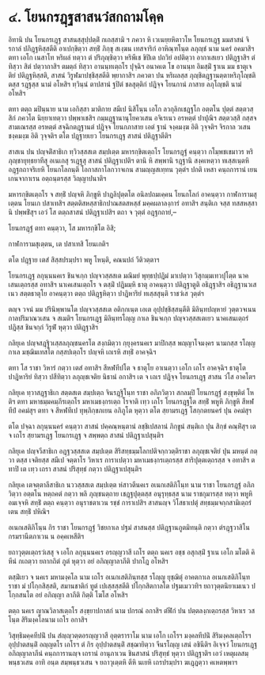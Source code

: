 <h1>๔. โยนกรฎฺฐสาสนวํสกถามโคฺค</h1>
<p> อิทานิ ปน โยนกรเฎฺฐ สาสนสฺสุปฺปตฺติํ กเถสฺสามิ ฯ ภควา หิ เวเนยฺยหิตาวโห โยนกรเฎฺฐ มมสาสนํ จิรกาลํ ปภิฎฺฐหิสฺสตีติ อาเปกฺขิตฺวา สทฺธิํ ภิกฺขุ สเงฺฆน เทสจาริกํ อาหิณฺฑโนฺต ลภุญฺชํ นาม นครํ อคมาสิฯ ตทา เอโก เนสาโท หริผลํ ทตฺวา ตํ ปริภุญฺชิตฺวา หริพีเช ขิปิเต ปถวิยํ อปติตฺวา อากาเสเยว ปติฎฺฐาสิฯ ตํ ทิสฺวา สิตํ ปตฺวากาสิฯ ตมตฺถํ ทิสฺวา อานนฺทเตฺถโร ปุจฺฉิฯ อนาคเต โข อานนฺท อิมสฺมิํ ฐาเน มม ธาตุเจติยํ ปติฎฺฐหิสฺสติ, สาสนํ วิรูฬมาปชฺชิสฺสตีติ พฺยากาสิฯ ภควตา ปน หริผลสฺส ภุญฺชิตฎฺฐานตฺตาหริภุโญฺชติ ตสฺส รฎฺฐสฺส นามํ อโหสิฯ ทฺวินฺนํ ตาปสานํ ฐปิตํ ชลสุตฺติกํ ปฎิจฺจ โยนกานํ ภาสาย ลภุโญฺชติ นามํ อโหสิฯ</p>


<p>ตทา ตตฺถ มปินฺนาย นาม เอกิสฺสา มาติกาย สมีเป นิสิโนฺน เอโก ลวกุลิกเชฎฺฐโก อตฺตโน ปุตฺตํ สตฺตวสฺสิกํ ภควโต นิยฺยาเทตฺวา ปพฺพาเชสิฯ กมฺมฎฺฐานานุโยควเสน อจิเรเนว อรหตฺตํ ปาปุณิฯ สตฺตวสฺสิ กสฺสจ สามเณรสฺส อรหตฺตํ สจฺฉิกตฎฺฐานตํ ปฎิจฺจ โยนกภาสาย เอตํ ฐานํ จงฺคมงฺฆ อิติ วุจฺจติฯ จิรกาล วเสน ชงฺคมงฺฆ อิติ วุจฺจติฯ ตโต ปฎฺฐายเยว โยนกรเฎฺฐ สาสนํ ปติฎฺฐาตีติฯ</p>

</p>


<p>สาสเน ปน ปญฺจติํสาธิเก ทฺวิวสฺสสเต สมฺปเตฺต มหารกฺขิตเตฺถโร โยนกรฎฺฐํ คนฺตฺวา กโมฺพชเขมาวร หริภุญฺชายุทฺธยาทีสุ อเนเกสุ รเฎฺฐสุ สาสนํ ปติฎฺฐาเปติฯ ตานิ หิ สพฺพานิ รฎฺฐานิ สงฺคเหตฺวา ทเสฺสเนฺตหิ อฎฺฐกถาจริเยหิ โยนกโลกนฺติ โอกาสกาโลกวาจเกน สามญฺญสเทฺทน วุตฺตํฯ ปกติ เหสา คนฺถการานํ เยน  เกนจากาเรน อตฺถนฺตรสฺส วิญฺญาปนาติฯ</p>


<p>มหารกฺขิตเตฺถโร จ สทฺธิํ ปญฺจหิ ภิกฺขูหิ ปาฎลิปุตฺตโต อนิลปถมเคฺคน โยนกโลกํ อาคนฺตฺวา กาฬการามสุเตฺตน โยนเก ปสาเทสิฯ สตฺตติสหสฺสาธิกปาณสตสหสฺสํ มคฺคผลาลงฺการํ อทาสิฯ สนฺติเก จสฺส ทสสหสฺสานิ ปพฺพชิํสุฯ เอวํ โส ตตฺถสาสนํ ปติฎฺฐาเปสิฯ ตถา จ วุตฺตํ อฎฺฐกถายํ,–</p>


<p>
โยนกรฎฺฐํ ตทา คนฺตฺวา, โส มหารกฺขิโต อิสิ;  
  
กาฬการามสุเตฺตน, เต ปสาเทสิ โยนเกติฯ  
</p>
  
<p>ตโต ปฎฺฐาย เตสํ สิสฺสปรมฺปรา พหู โหนฺติ, คณนปถํ วีติวตฺตาฯ</p>

</p>

</p>


<p>โยนกรเฎฺฐ ลกุนฺนนคเร ชินจเกฺก ปญฺจวสฺสสเต มณิมยํ พุทฺธปฺปฎิมํ มาเปตฺวา วิสุกมฺมเทวปุโตฺต นาคเสนเตฺถรสฺส อทาสิฯ นาเคเสนเตฺถโร จ ตสฺมิํ ปฎิมมฺหิ ธาตุ อาคนฺตฺวา ปติฎฺฐาตูติ อธิฎฺฐาสิฯ อธิฎฺฐานวเสเนว สตฺตธาตุโย อาคนฺตฺวา ตตฺถ ปติฎฺฐหิตฺวา ปาฎิหาริยํ ทเสฺสสุนฺติ ราชวํเส วุตฺตํฯ</p>


<p>ตญฺจ วจนํ มม ปรินิพฺพานโต ปญฺจวสฺสสเต อติกฺกเนฺต เอเต อุปฺปชฺชิสฺสนฺตีติ มิลินฺทปญฺหายํ วุตฺตวจเนน กาลปริมาณวเสน จ สเมติฯ โยนกรเฎฺฐ มิลินฺทรโญฺญ กาเล ชินจเกฺก ปญฺจวสฺสสเตเยว นาคเสนเตฺถรํ ปฎิสฺส ชินจกฺกํ วิรูฬํ หุตฺวา ปติฎฺฐาสิฯ</p>

</p>

</p>


<p>กลิยุเค  ปญฺจสฎฺฐิวเสฺสลภุญฺชนครโต สงฺกมิตฺวา กฺยุงฺครนคเร มาปิกสฺส พญฺญาโจมงฺคร นามกสฺส รโญฺญ กาเล มชฺฌิมเทสโต กสฺสปเตฺถโร ปญฺจหิ เถเรหิ สทฺธิํ อาคจฺฉิฯ</p>


<p>ตทา โส ราชา วิหารํ กตฺวา เตสํ อทาสิฯ สีหฬทีปโต จ ธาตุโย อาเนตฺวา เอโก เถโร อาคจฺฉิฯ ธาตุโต ปาฎิหาริยํ ทิสฺวา ปสีทิตฺวา ลภุญฺชเจติย นิธานํ อกาสิฯ เต จ เถเร ปฎิจฺจ โยนกรเฎฺฐ สาสน วํโส อาคโตฯ</p>

</p>


<p>กลิยุเค ทฺวาสฎฺฐาธิเก สตฺตสเต สมฺปเตฺถ จินรฎฺฐิโนฺท ราชา อภิภวิตฺวา สกลมฺปิ โยนกรฎฺฐํ สงฺขุพฺติตํ โหติฯ ตทา มหาธมฺมคมฺภีรเตฺถโร มหาเมธงฺกรเตฺถ โรจาติ เทฺว เถโร โยนกรฎฺฐโต สทฺธิํ พหูหิ ภิกฺขูหิ สีหฬทีปํ อคมํสุฯ ตทา จ สีหฬทีเป ทุพฺภิกฺขภเยน อภิภูโต หุตฺวา ตโต สฺยามรเฎฺฐ โสกฺกตยนครํ ปุน อคมํสุฯ</p>


<p>ตโต ปจฺฉา ลกุนฺนนครํ คนฺตฺวา สาสนํ ปคฺคณฺหนฺตานํ ลชฺชิเปสลานํ ภิกฺขูนํ สนฺติเก ปุน สิกฺขํ คณฺหิํสุฯ เต จ เถโร สฺยามรเฎฺฐ โยนกรเฎฺฐ จ สพฺพตฺถ สาสนํ ปติฎฺฐาเปสุนฺติฯ</p>

</p>

</p>


<p>กลิยุเค ปญฺจวีสาธิเก อฎฺฐวสฺสสเต สมฺปเตฺต สิริสทฺธมฺมโลกปติจกฺกวตฺติราชา ลภุญฺชเจติยํ ปุน มหนฺตํ กตฺวา  ตสฺส เจติยสฺส สมีเป จตฺตาโร วิหาเร การาเปตฺวา มหาเมธงฺกรเตฺถรสฺส สาริปุตฺตเตฺถรสฺส จ อทาสิฯ ตทาปิ เต เทฺว เถรา สาสนํ ปริสุทฺธํ กตฺวา ปติฎฺฐาเปสุนฺติฯ</p>

</p>

</p>


<p>กลิยุเค เตจตฺตาลีสาธิเก นววสฺสสเต สมฺปเตฺต หํสาวตีนคเร อเนกเสติภิโนฺท นาม ราชา โยนกรฎฺฐํ อภิภวิตฺวา อตฺตโน หตฺถคตํ กตฺวา พลิ ภุญฺชนตฺถาย เชฎฺฐปุตฺตสฺส อนุรุทฺธสฺส นาม ราชกุมารสฺส ทตฺวา พหูหิ อมเจฺจหิ สทฺธิํ ตตฺถ คนฺตฺวา อนุราชตาเวน รชฺชํ การาเปสิฯ สาสนญฺจ วิโสธาเปตุํ สทฺธมฺมจกฺกสามิเตฺถรํ เตน สทฺธิํ ปหิณิฯ</p>


<p>อเนกเสติภิโนฺน กิร ราชา โยนกรฎฺฐํ วิชยกาเล ปฐมํ สาสนสฺส ปติฎฺฐานภูตมิทนฺติ กตฺวา ตํรฎฺฐวาสิโน กรมรานีตภาเวน น อคฺคเหสีติฯ</p>


<p>ยถาวุตฺตเตฺถรวํเสสุ จ เอโก ลกุนฺนนคเร อรญฺญวาสี เถโร ตตฺถ นคเร อชฺช อสุกสฺมิํ ฐาเน เอโก มโตติ คิหีนํ กเถตฺวา ยถากถิตํ ภูตํ หุตฺวา อยํ อภิญฺญาลาภีติ ปากโฎ อโหสิฯ</p>


<p>ตสฺมิํเยว จ นคเร มหามงฺคโล นาม เถโร อเนกเสติภินฺทสฺส รโญฺญ ยุชฺฌิตุํ อาคตกาเล อเนกเสติภิโนฺท ราชา มํ ปโกฺกสิสฺสติ, สมานชาติกํ ทูตํ เปเสฺสสฺสตีติ ปโกฺกสิตกาลโต ปฐมเมววทิฯ ยถาวุตฺตนิยาเมเนว ปโกฺกสนโต อยํ อภิญฺญา ลาภีติ กิตฺติ โฆโส อโหสิฯ</p>


<p>ตตฺถ นคเร ญาณวิลาสเตฺถโร สงฺขฺยาปกาสกํ นาม  ปกรณํ อกาสิฯ ตํฬีกํ ปน ปตฺตลงฺกเตฺถรสฺส วิหาเร วสโนฺต สิริมงฺคโลนาม เถโร อกาสิฯ</p>


<p>วิสุทฺธิมคฺคทีปนิํ ปน สํญฺญฺวตฺตอรญฺญวาสี อุตฺตราราโม นาม เอโก เถโรฯ มงฺคลทีปนิํ สิริมงฺคลเตฺถโรฯ อุปฺปาตสนฺติํ อญฺญตโร เถโรฯ ตํ กิร อุปฺปาตสนฺติํ สชฺฌายิตฺวา จีนรโญฺญ เสนํ อชินีติฯ อิเจฺจวํ โยนกรเฎฺฐ อภิญฺญาลาภีนํ คนฺถการานญฺจ เถรานํ อานุภาเวน ชินสาสนํ ปริสุทฺธํ หุตฺวา ปติฎฺฐาติฯ เอวํ เหตุผลสมฺพนฺธวเสน อาทิ อนฺต สมฺพนฺธวเสน จ ยถาวุเตฺตหิ ตีหิ นเยหิ เถรปรมฺปรา ฆเฎฺฎตฺวา คเหตพฺพาฯ</p>

</p>

</p>





